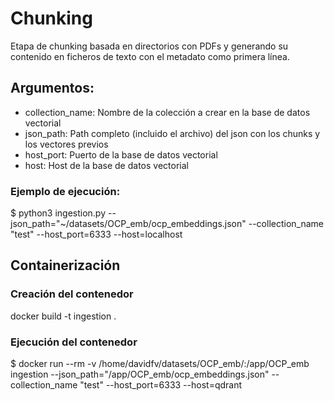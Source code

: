 
# Chunking

Etapa de chunking basada en directorios con PDFs y generando su contenido en ficheros de texto con el metadato como primera línea.

## Argumentos:

* collection_name: Nombre de la colección a crear en la base de datos vectorial
* json_path: Path completo (incluido el archivo) del json con los chunks y los vectores previos
* host_port: Puerto de la base de datos vectorial
* host: Host de la base de datos vectorial


### Ejemplo de ejecución:

$ python3 ingestion.py  --json_path="~/datasets/OCP_emb/ocp_embeddings.json" --collection_name "test" --host_port=6333 --host=localhost

## Containerización

### Creación del contenedor

docker build -t ingestion .

### Ejecución del contenedor

$ docker run --rm -v /home/davidfv/datasets/OCP_emb/:/app/OCP_emb ingestion --json_path="/app/OCP_emb/ocp_embeddings.json" --collection_name "test" --host_port=6333 --host=qdrant

